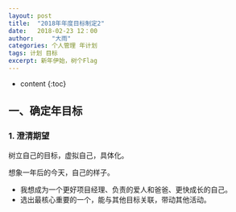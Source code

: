 ```yaml
---
layout: post
title:  "2018年年度目标制定2"
date:   2018-02-23 12：00
author:     "大雨"
categories: 个人管理 年计划
tags: 计划 目标
excerpt: 新年伊始，树个Flag
---
```


* content
{:toc}

## 一、确定年目标

### 1. 澄清期望
树立自己的目标，虚拟自己，具体化。

想象一年后的今天，自己的样子。
- 我想成为一个更好项目经理、负责的爱人和爸爸、更快成长的自己。
- 选出最核心重要的一个，能与其他目标关联，带动其他活动。
